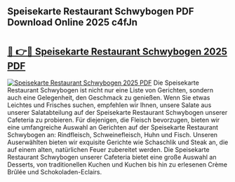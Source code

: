 ## Speisekarte Restaurant Schwybogen PDF Download Online 2025 c4fJn

# <h2><a href="http://gcdeccl.nevu.top/?p=Speisekarte+Restaurant+Schwybogen">🔗 👉🔴 Speisekarte Restaurant Schwybogen 2025 PDF</a></h2>

[![Speisekarte Restaurant Schwybogen 2025 PDF](https://i.imgur.com/dBaPXMq.png)](http://gcdeccl.nevu.top/?p=Speisekarte+Restaurant+Schwybogen)
Die Speisekarte Restaurant Schwybogen ist nicht nur eine Liste von Gerichten, sondern auch eine Gelegenheit, den Geschmack zu genießen. Wenn Sie etwas Leichtes und Frisches suchen, empfehlen wir Ihnen, unsere Salate aus unserer Salatabteilung auf der Speisekarte Restaurant Schwybogen unserer Cafeteria zu probieren. Für diejenigen, die Fleisch bevorzugen, bieten wir eine umfangreiche Auswahl an Gerichten auf der Speisekarte Restaurant Schwybogen an: Rindfleisch, Schweinefleisch, Huhn und Fisch. Unseren Auserwählten bieten wir exquisite Gerichte wie Schaschlik und Steak an, die auf einem alten, natürlichen Feuer zubereitet werden. Die Speisekarte Restaurant Schwybogen unserer Cafeteria bietet eine große Auswahl an Desserts, von traditionellen Kuchen und Kuchen bis hin zu erlesenen Crème Brûlée und Schokoladen-Eclairs.
